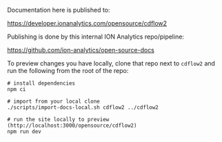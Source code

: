 Documentation here is published to:

https://developer.ionanalytics.com/opensource/cdflow2

Publishing is done by this internal ION Analytics repo/pipeline:

https://github.com/ion-analytics/open-source-docs

To preview changes you have locally, clone that repo next to `cdflow2` and run the following
from the root of the repo:

```
# install dependencies
npm ci

# import from your local clone
./scripts/import-docs-local.sh cdflow2 ../cdflow2

# run the site locally to preview (http://localhost:3000/opensource/cdflow2)
npm run dev
```